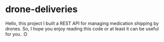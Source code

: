 # drone-deliveries
Hello, this project I built a REST API for managing medication shipping by drones. So, I hope you enjoy reading this code or at least it can be useful for you. :D
